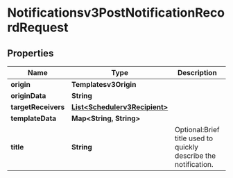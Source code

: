 

# Notificationsv3PostNotificationRecordRequest


## Properties

| Name | Type | Description | Notes |
|------------ | ------------- | ------------- | -------------|
|**origin** | **Templatesv3Origin** |  |  [optional] |
|**originData** | **String** |  |  [optional] |
|**targetReceivers** | [**List&lt;Schedulerv3Recipient&gt;**](Schedulerv3Recipient.md) |  |  [optional] |
|**templateData** | **Map&lt;String, String&gt;** |  |  [optional] |
|**title** | **String** | Optional:Brief title used to quickly describe the notification. |  [optional] |



